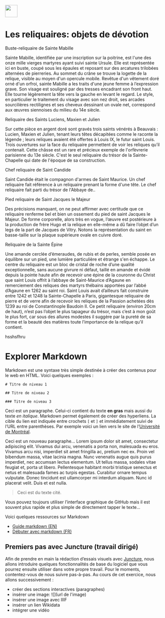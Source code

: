 <a href="https://juncture-digital.org"><img src="https://raw.githubusercontent.com/digitalArtHistory/recits-numeriques/main/images/btn_juncture.svg" style="height:40px"></a>

<param ve-config 
       title="depart" 
       banner="/images/ViennaDioscoridesFolio483vBirds.jpg" 
       layout="vertical">


# Les reliquaires: objets de dévotion


Buste-reliquaire de Sainte Mabille

Sainte Mabille, identifiée par une inscription sur la poitrine, est l'une des onze mille vierges martyres ayant suivi sainte Ursule. Elle est représentée ici en buste, coupé sous les épaules et reposant sur des arcatures trilobées alternées de pierreries. Au sommet du crâne se trouve la logette de la relique, visible au moyen d'un opercule mobile. Revêtue d'un vêtement doré orné d'un orfroi, sainte Mabille a les traits d'une jeune femme à l’expression grave. Son visage est souligné par des tresses encadrant son front haut. Elle tourne légèrement la tête vers la gauche en levant le regard.
Le style, en particulier le traitement du visage avec son nez droit, ses arcades sourcilières rectilignes et ses cheveux dessinant un ovale net, correspond aux œuvres siennoises du milieu du 14e siècle.
<param ve-graphic 
  url="https://www.musee-moyenage.fr/cache/media/oeuvres/60-buste-reliquaire-de-sainte-mabille/buste-reliquaire-de-sainte-mabille/s,900-4d2b0f.jpg" 
  title="Buste reliquaire de Sainte Mabille" /> 
  

Reliquaire des Saints Luciens, Maxien et Julien

Sur cette pièce en argent doré sont gravés trois saints vénérés à Beauvais : Lucien, Maxien et Julien, tenant leurs têtes décapitées comme le raconte la légende ; leurs reliques avaient été offertes à Louis IX, le futur saint Louis.
Trois ouvertures sur la face du reliquaire permettent de voir les reliques qu’il contenait.  Cette châsse est un rare et précieux exemple de l'orfèvrerie parisienne du 13e siècle. C'est le seul reliquaire du trésor de la Sainte-Chapelle qui date de l'époque de sa construction.
<param ve-graphic 
  url="https://www.musee-moyenage.fr/cache/media/oeuvres/41-reliquaire-des-saints-lucien-maxien-et-julien/reliquaire%20des%20saints%20lucien,%20maxien%20et%20julien%20-1/s,900-6dca78.jpg" 
  title="Reliquaire des Saints Lucien, Maxien et Julien" />


Chef reliquaire de Saint Candide

Saint Candide était le compagnon d'armes de Saint Maurice. 
Un chef reliquaire fait référence à un reliquaire prenant la forme d'une tête. 
Le chef reliquaire fait parti du trésor de l'Abbaye de.. 
<param ve-graphic 
  url="https://omci.inha.fr/files/large/300/St_Maurice_Agaune_gen.jpg" 
  title="Chef reliquaire de Saint Candide" />
  
Pied reliquaire de Saint Jacques le Majeur

Des précisions manquant, on ne peut affirmer avec certitude que ce reliquaire renferme bel et bien un ossement du pied de saint Jacques le Majeur. De forme corporelle, alors très en vogue, l’œuvre est postérieure à la production de frère Hugo et la relique en elle-même a dû faire l’objet d’un legs de la part de Jacques de Vitry. Notons la représentation du saint en basse-taille sur la plaque supérieure ovale en cuivre doré.
<param ve-graphic 
  url="https://wp.fr.aleteia.org/wp-content/uploads/sites/6/2021/08/3-Pied-reliquaire-de-saint-Jacques-le-Majeur.-Namur-Photo-TreM.a-Muse%CC%81e-des-Arts-anciens-du-Namurois-Tre%CC%81sor-dOignies.jpg?w=1280&crop=1" 
  title="Pied reliquaire de Saint Jacques le Majeur" />
  
  
Reliquaire de la Sainte Épine 

Une amande cerclée d’émeraudes, de rubis et de perles, semble posée en équilibre sur un pied, une lumière particulière et étrange s'en échappe. Le centre du reliquaire est un bloc de cristal de roche d’une qualité exceptionnelle, sans aucune givrure ni défaut, taillé en amande et évidé depuis la pointe haute afin de recevoir une épine de la couronne du Christ que saint Louis offrit à l’abbaye de Saint-Maurice d’Agaune en remerciement des reliques des martyrs thébains apportées par l’abbé d’Agaune en 1262 au saint roi.
Saint Louis avait d’ailleurs fait construire entre 1242 et 1248 la Sainte-Chapelle à Paris, gigantesque reliquaire de pierre et de verre afin de recevoir les reliques de la Passion achetées dès 1239 au roi de Constantinople Baudoin II.
Ce petit reliquaire (environ 20cm de haut), n’est pas l’objet le plus tapageur du trésor, mais c’est à mon goût le plus fort, car sous des allures modestes il suggère par la pureté de sa forme et la beauté des matières toute l’importance de la relique qu’il contient.
<param ve-graphic 
  url="https://www.narthex.fr/blogs/orfevrerie/images-g-denniel/vignette-reliquaire-de-la-sainte-epine-c-tresor-de.jpg/image_preview" 
  title="Reliquaire de la Sainte Épine" />
<param ve-video id="xLrPnmH-yLo" title="Reliquaire de la Sainte Épine" start="1" />
  
 hsshsfhru
  <param ve-image 
    manifest="https://gallica.bnf.fr/iiif/ark:/12148/btv1b102274285/manifest.json" />
    

# Explorer Markdown

Markdown est une syntaxe très simple destinée à créer des contenus pour le web en HTML. Voici quelques exemples :

```
# Titre de niveau 1

## Titre de niveau 2

### Titre de niveau 3
```

Ceci est un paragraphe. Celui-ci contient du texte **en gras** mais aussi du texte *en italique*. Markdown permet également de créer des hyperliens. La cible du lien est indiquée entre crochets `[` et `]` et immédiatement suivi de l’URL entre parenthèses. Par exemple voici un lien vers le site de l’[Université de Montréal](http://www.umontreal.ca).

Ceci est un nouveau paragraphe...  Lorem ipsum dolor sit amet, consectetur adipiscing elit. Vivamus dui arcu, venenatis a porta non, malesuada eu eros. Vivamus arcu nisi, imperdiet sit amet fringilla ac, pretium nec ex. Proin vel bibendum massa, vitae lacinia magna. Nunc venenatis augue quis purus imperdiet, nec accumsan lectus elementum. Ut tellus massa, sodales vitae feugiat et, porta ut libero. Pellentesque habitant morbi tristique senectus et netus et malesuada fames ac turpis egestas. Curabitur ornare tempus vulputate. Donec tincidunt est ullamcorper mi interdum aliquam. Nunc id placerat velit. Duis et est nulla. 

> Ceci est du texte cité.

Vous pouvez toujours utiliser l’interface graphique de GitHub mais il est souvent plus rapide et plus simple de directement tapper le texte...

Voici quelques ressources sur Markdown
- [Guide markdown (EN)](https://docs.github.com/en/get-started/writing-on-github/getting-started-with-writing-and-formatting-on-github/basic-writing-and-formatting-syntax)
- [Débuter avec markdown (FR)](https://programminghistorian.org/fr/lecons/debuter-avec-markdown)

## Premiers pas avec Juncture (travail dirigé)

Afin de prendre en main la rédaction d’essais visuels avec [Juncture](https://juncture-digital.org/), nous allons introduire quelques fonctionnalités de base du logiciel que vous pourrez ensuite utiliser dans votre propre travail. Pour le moments, contentez-vous de nous suivre pas-à-pas. Au cours de cet exercice, nous allons successivement :
- créer des sections interactives (paragraphes)
- insérer une image: ![](url de l'image)
- insérer une image avec IIIF
- insérer un lien Wikidata
- intégrer une vidéo





